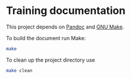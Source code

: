 # Training documentation

This project depends on [Pandoc](https://pandoc.org/) and [GNU Make](https://www.gnu.org/software/make/).

To build the document run Make:
```bash
make
```

To clean up the project directory use
```bash
make clean
```
